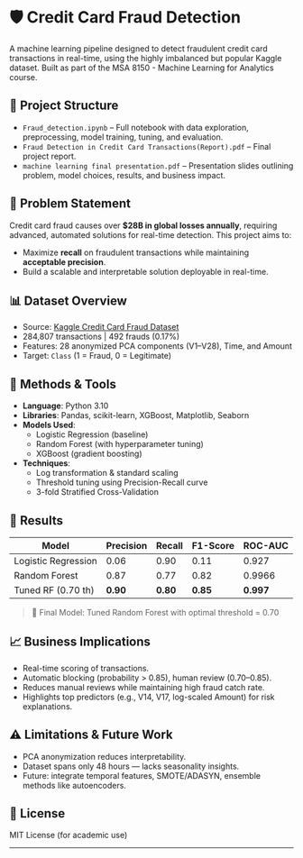 # 🛡️ Credit Card Fraud Detection

A machine learning pipeline designed to detect fraudulent credit card transactions in real-time, using the highly imbalanced but popular Kaggle dataset. Built as part of the MSA 8150 - Machine Learning for Analytics course.

## 📂 Project Structure

- `Fraud_detection.ipynb` – Full notebook with data exploration, preprocessing, model training, tuning, and evaluation.
- `Fraud Detection in Credit Card Transactions(Report).pdf` – Final project report.
- `machine learning final presentation.pdf` – Presentation slides outlining problem, model choices, results, and business impact.

## 🧠 Problem Statement

Credit card fraud causes over **$28B in global losses annually**, requiring advanced, automated solutions for real-time detection. This project aims to:

- Maximize **recall** on fraudulent transactions while maintaining **acceptable precision**.
- Build a scalable and interpretable solution deployable in real-time.

## 📊 Dataset Overview

- Source: [Kaggle Credit Card Fraud Dataset](https://www.kaggle.com/mlg-ulb/creditcardfraud)
- 284,807 transactions | 492 frauds (0.17%)
- Features: 28 anonymized PCA components (V1–V28), Time, and Amount
- Target: `Class` (1 = Fraud, 0 = Legitimate)

## 🔧 Methods & Tools

- **Language**: Python 3.10
- **Libraries**: Pandas, scikit-learn, XGBoost, Matplotlib, Seaborn
- **Models Used**:
  - Logistic Regression (baseline)
  - Random Forest (with hyperparameter tuning)
  - XGBoost (gradient boosting)
- **Techniques**:
  - Log transformation & standard scaling
  - Threshold tuning using Precision-Recall curve
  - 3-fold Stratified Cross-Validation

## 🚀 Results

| Model              | Precision | Recall | F1-Score | ROC-AUC |
|-------------------|-----------|--------|----------|---------|
| Logistic Regression | 0.06      | 0.90   | 0.11     | 0.927   |
| Random Forest       | 0.87      | 0.77   | 0.82     | 0.9966  |
| Tuned RF (0.70 th)  | **0.90**  | **0.80** | **0.85** | **0.997** |

> 📌 Final Model: Tuned Random Forest with optimal threshold = 0.70

## 📈 Business Implications

- Real-time scoring of transactions.
- Automatic blocking (probability > 0.85), human review (0.70–0.85).
- Reduces manual reviews while maintaining high fraud catch rate.
- Highlights top predictors (e.g., V14, V17, log-scaled Amount) for risk explanations.

## ⚠️ Limitations & Future Work

- PCA anonymization reduces interpretability.
- Dataset spans only 48 hours — lacks seasonality insights.
- Future: integrate temporal features, SMOTE/ADASYN, ensemble methods like autoencoders.



## 📄 License

MIT License (for academic use)

---

